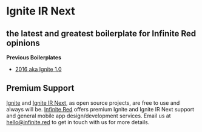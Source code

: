 # Ignite IR Next
## the latest and greatest boilerplate for Infinite Red opinions

**Previous Boilerplates**
* [2016 aka Ignite 1.0](https://github.com/infinitered/ignite-ir-boilerplate-2016)

## Premium Support

[Ignite](https://infinite.red/ignite) and [Ignite IR Next](https://github.com/infinitered/ignite-ir-next), as open source projects, are free to use and always will be. [Infinite Red](https://infinite.red/) offers premium Ignite and Ignite IR Next support and general mobile app design/development services. Email us at [hello@infinite.red](mailto:hello@infinite.red) to get in touch with us for more details.
